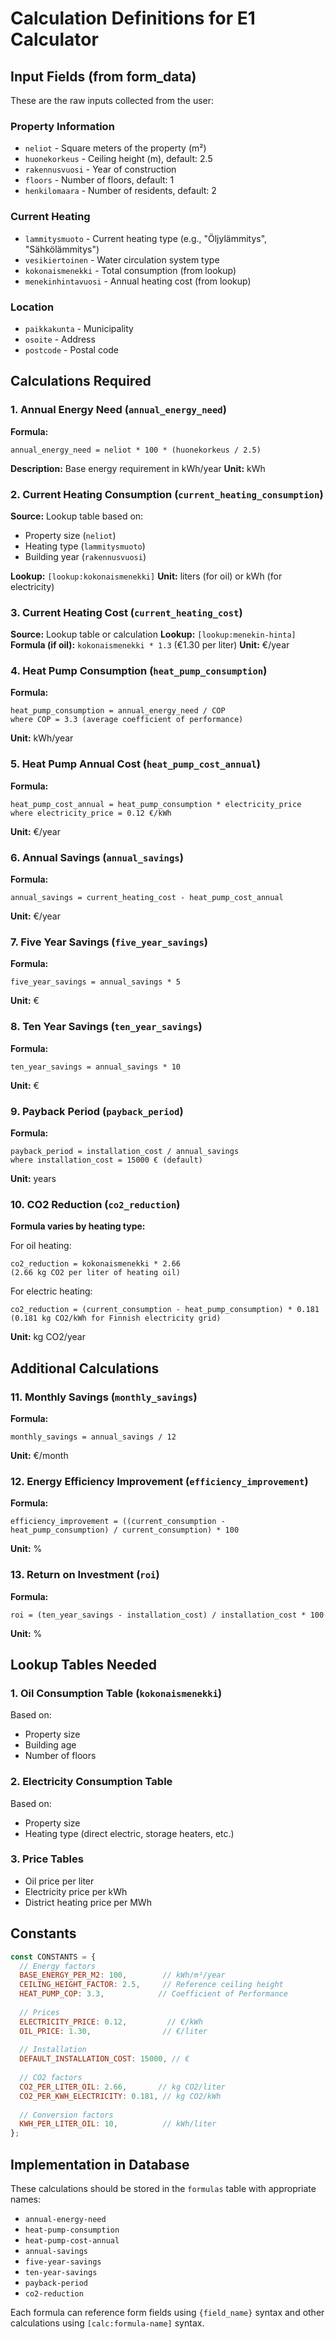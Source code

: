 # Calculation Definitions for E1 Calculator

## Input Fields (from form_data)
These are the raw inputs collected from the user:

### Property Information
- `neliot` - Square meters of the property (m²)
- `huonekorkeus` - Ceiling height (m), default: 2.5
- `rakennusvuosi` - Year of construction
- `floors` - Number of floors, default: 1
- `henkilomaara` - Number of residents, default: 2

### Current Heating
- `lammitysmuoto` - Current heating type (e.g., "Öljylämmitys", "Sähkölämmitys")
- `vesikiertoinen` - Water circulation system type
- `kokonaismenekki` - Total consumption (from lookup)
- `menekinhintavuosi` - Annual heating cost (from lookup)

### Location
- `paikkakunta` - Municipality
- `osoite` - Address
- `postcode` - Postal code

## Calculations Required

### 1. Annual Energy Need (`annual_energy_need`)
**Formula:** 
```
annual_energy_need = neliot * 100 * (huonekorkeus / 2.5)
```
**Description:** Base energy requirement in kWh/year
**Unit:** kWh

### 2. Current Heating Consumption (`current_heating_consumption`)
**Source:** Lookup table based on:
- Property size (`neliot`)
- Heating type (`lammitysmuoto`)
- Building year (`rakennusvuosi`)

**Lookup:** `[lookup:kokonaismenekki]`
**Unit:** liters (for oil) or kWh (for electricity)

### 3. Current Heating Cost (`current_heating_cost`)
**Source:** Lookup table or calculation
**Lookup:** `[lookup:menekin-hinta]`
**Formula (if oil):** `kokonaismenekki * 1.3` (€1.30 per liter)
**Unit:** €/year

### 4. Heat Pump Consumption (`heat_pump_consumption`)
**Formula:**
```
heat_pump_consumption = annual_energy_need / COP
where COP = 3.3 (average coefficient of performance)
```
**Unit:** kWh/year

### 5. Heat Pump Annual Cost (`heat_pump_cost_annual`)
**Formula:**
```
heat_pump_cost_annual = heat_pump_consumption * electricity_price
where electricity_price = 0.12 €/kWh
```
**Unit:** €/year

### 6. Annual Savings (`annual_savings`)
**Formula:**
```
annual_savings = current_heating_cost - heat_pump_cost_annual
```
**Unit:** €/year

### 7. Five Year Savings (`five_year_savings`)
**Formula:**
```
five_year_savings = annual_savings * 5
```
**Unit:** €

### 8. Ten Year Savings (`ten_year_savings`)
**Formula:**
```
ten_year_savings = annual_savings * 10
```
**Unit:** €

### 9. Payback Period (`payback_period`)
**Formula:**
```
payback_period = installation_cost / annual_savings
where installation_cost = 15000 € (default)
```
**Unit:** years

### 10. CO2 Reduction (`co2_reduction`)
**Formula varies by heating type:**

For oil heating:
```
co2_reduction = kokonaismenekki * 2.66
(2.66 kg CO2 per liter of heating oil)
```

For electric heating:
```
co2_reduction = (current_consumption - heat_pump_consumption) * 0.181
(0.181 kg CO2/kWh for Finnish electricity grid)
```
**Unit:** kg CO2/year

## Additional Calculations

### 11. Monthly Savings (`monthly_savings`)
**Formula:**
```
monthly_savings = annual_savings / 12
```
**Unit:** €/month

### 12. Energy Efficiency Improvement (`efficiency_improvement`)
**Formula:**
```
efficiency_improvement = ((current_consumption - heat_pump_consumption) / current_consumption) * 100
```
**Unit:** %

### 13. Return on Investment (`roi`)
**Formula:**
```
roi = (ten_year_savings - installation_cost) / installation_cost * 100
```
**Unit:** %

## Lookup Tables Needed

### 1. Oil Consumption Table (`kokonaismenekki`)
Based on:
- Property size
- Building age
- Number of floors

### 2. Electricity Consumption Table
Based on:
- Property size
- Heating type (direct electric, storage heaters, etc.)

### 3. Price Tables
- Oil price per liter
- Electricity price per kWh
- District heating price per MWh

## Constants

```javascript
const CONSTANTS = {
  // Energy factors
  BASE_ENERGY_PER_M2: 100,        // kWh/m²/year
  CEILING_HEIGHT_FACTOR: 2.5,     // Reference ceiling height
  HEAT_PUMP_COP: 3.3,            // Coefficient of Performance
  
  // Prices
  ELECTRICITY_PRICE: 0.12,         // €/kWh
  OIL_PRICE: 1.30,                // €/liter
  
  // Installation
  DEFAULT_INSTALLATION_COST: 15000, // €
  
  // CO2 factors
  CO2_PER_LITER_OIL: 2.66,       // kg CO2/liter
  CO2_PER_KWH_ELECTRICITY: 0.181, // kg CO2/kWh
  
  // Conversion factors
  KWH_PER_LITER_OIL: 10,          // kWh/liter
};
```

## Implementation in Database

These calculations should be stored in the `formulas` table with appropriate names:
- `annual-energy-need`
- `heat-pump-consumption`
- `heat-pump-cost-annual`
- `annual-savings`
- `five-year-savings`
- `ten-year-savings`
- `payback-period`
- `co2-reduction`

Each formula can reference form fields using `{field_name}` syntax and other calculations using `[calc:formula-name]` syntax.